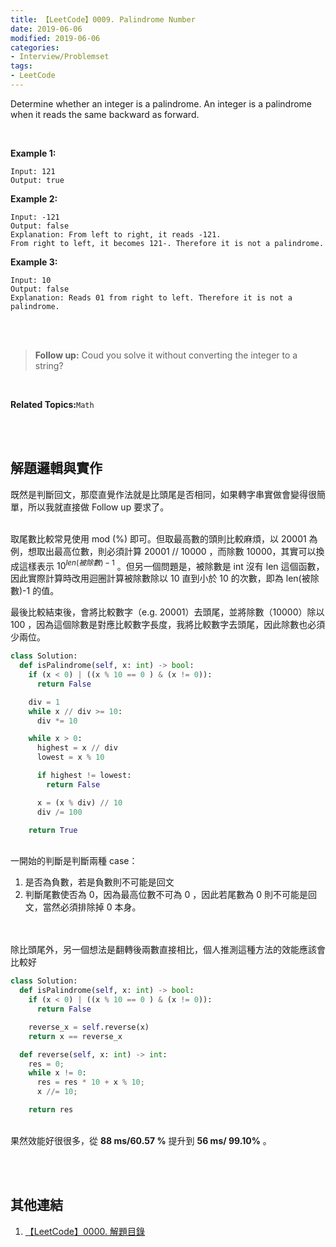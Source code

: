 ```yaml
---
title: 【LeetCode】0009. Palindrome Number
date: 2019-06-06
modified: 2019-06-06
categories:
- Interview/Problemset
tags:
- LeetCode
--- 
```


Determine whether an integer is a palindrome. An integer is a palindrome when it reads the same backward as forward.

<!--more-->
<br>

**Example 1:**
```
Input: 121
Output: true
```

**Example 2:**
```
Input: -121
Output: false
Explanation: From left to right, it reads -121. 
From right to left, it becomes 121-. Therefore it is not a palindrome.
```

**Example 3:**
```
Input: 10
Output: false
Explanation: Reads 01 from right to left. Therefore it is not a palindrome.
```
<br><br>

>**Follow up:**
Coud you solve it without converting the integer to a string?

<br>

**Related Topics:**`Math`

<br><br>

## 解題邏輯與實作
既然是判斷回文，那麼直覺作法就是比頭尾是否相同，如果轉字串實做會變得很簡單，所以我就直接做 Follow up 要求了。

<br> 取尾數比較常見使用 mod (%) 即可。但取最高數的頭則比較麻煩，以 20001 為例，想取出最高位數，則必須計算 20001 // 10000 ，而除數 10000，其實可以換成這樣表示 $10^{len(被除數)-1}$ 。但另一個問題是，被除數是 int 沒有 len 這個函數，因此實際計算時改用迴圈計算被除數除以 10 直到小於 10 的次數，即為 len(被除數)-1 的值。

最後比較結束後，會將比較數字（e.g. 20001）去頭尾，並將除數（10000）除以 100 ，因為這個除數是對應比較數字長度，我將比較數字去頭尾，因此除數也必須少兩位。

```python
class Solution:
  def isPalindrome(self, x: int) -> bool:
    if (x < 0) | ((x % 10 == 0 ) & (x != 0)):
      return False

    div = 1
    while x // div >= 10:
      div *= 10

    while x > 0:
      highest = x // div
      lowest = x % 10

      if highest != lowest:
        return False

      x = (x % div) // 10
      div /= 100

    return True		
```
<br> 一開始的判斷是判斷兩種 case：
1. 是否為負數，若是負數則不可能是回文
2. 判斷尾數使否為 0，因為最高位數不可為 0 ，因此若尾數為 0 則不可能是回文，當然必須排除掉 0 本身。


<br><br>
除比頭尾外，另一個想法是翻轉後兩數直接相比，個人推測這種方法的效能應該會比較好

```python
class Solution:
  def isPalindrome(self, x: int) -> bool:
    if (x < 0) | ((x % 10 == 0 ) & (x != 0)):
      return False

    reverse_x = self.reverse(x)
    return x == reverse_x

  def reverse(self, x: int) -> int:
    res = 0;
    while x != 0:
      res = res * 10 + x % 10;
      x //= 10;

    return res
```
<br> 果然效能好很很多，從 **88 ms/60.57 %** 提升到 **56 ms/ 99.10%** 。

<br><br>

## 其他連結
1. [【LeetCode】0000. 解題目錄](/LeetCode-0000-Contents/)
